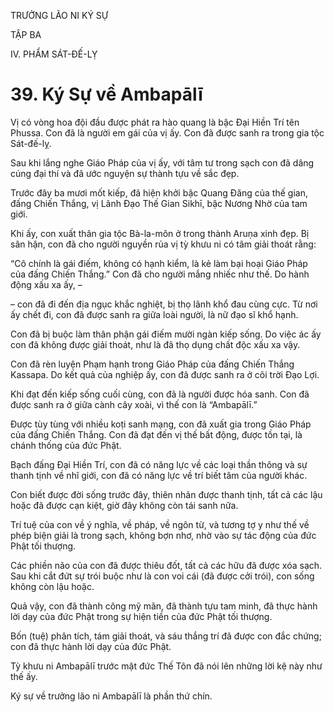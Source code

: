 TRƯỞNG LÃO NI KÝ SỰ

TẬP BA

IV. PHẨM SÁT-ĐẾ-LỴ

# 39. Ký Sự về Ambapālī

Vị có vòng hoa đội đầu được phát ra hào quang là bậc Đại Hiền Trí tên Phussa. Con đã là người em gái của vị ấy. Con đã được sanh ra trong gia tộc Sát-đế-lỵ.

Sau khi lắng nghe Giáo Pháp của vị ấy, với tâm tư trong sạch con đã dâng cúng đại thí và đã ước nguyện sự thành tựu về sắc đẹp.

Trước đây ba mươi mốt kiếp, đã hiện khởi bậc Quang Đăng của thế gian, đấng Chiến Thắng, vị Lãnh Đạo Thế Gian Sikhī, bậc Nương Nhờ của tam giới.

Khi ấy, con xuất thân gia tộc Bà-la-môn ở trong thành Aruṇa xinh đẹp. Bị sân hận, con đã cho người nguyền rủa vị tỳ khưu ni có tâm giải thoát rằng:

“Cô chính là gái điếm, không có hạnh kiểm, là kẻ làm bại hoại Giáo Pháp của đấng Chiến Thắng.” Con đã cho người mắng nhiếc như thế. Do hành động xấu xa ấy, –

– con đã đi đến địa ngục khắc nghiệt, bị thọ lãnh khổ đau cùng cực. Từ nơi ấy chết đi, con đã được sanh ra giữa loài người, là nữ đạo sĩ khổ hạnh.

Con đã bị buộc làm thân phận gái điếm mười ngàn kiếp sống. Do việc ác ấy con đã không được giải thoát, như là đã thọ dụng chất độc xấu xa vậy.

Con đã rèn luyện Phạm hạnh trong Giáo Pháp của đấng Chiến Thắng Kassapa. Do kết quả của nghiệp ấy, con đã được sanh ra ở cõi trời Đạo Lợi.

Khi đạt đến kiếp sống cuối cùng, con đã là người được hóa sanh. Con đã được sanh ra ở giữa cành cây xoài, vì thế con là “Ambapālī.”

Được tùy tùng với nhiều koṭi sanh mạng, con đã xuất gia trong Giáo Pháp của đấng Chiến Thắng. Con đã đạt đến vị thế bất động, được tồn tại, là chánh thống của đức Phật.

Bạch đấng Đại Hiền Trí, con đã có năng lực về các loại thần thông và sự thanh tịnh về nhĩ giới, con đã có năng lực về trí biết tâm của người khác.

Con biết được đời sống trước đây, thiên nhãn được thanh tịnh, tất cả các lậu hoặc đã được cạn kiệt, giờ đây không còn tái sanh nữa.

Trí tuệ của con về ý nghĩa, về pháp, về ngôn từ, và tương tợ y như thế về phép biện giải là trong sạch, không bợn nhơ, nhờ vào sự tác động của đức Phật tối thượng.

Các phiền não của con đã được thiêu đốt, tất cả các hữu đã được xóa sạch. Sau khi cắt đứt sự trói buộc như là con voi cái (đã được cởi trói), con sống không còn lậu hoặc.

Quả vậy, con đã thành công mỹ mãn, đã thành tựu tam minh, đã thực hành lời dạy của đức Phật trong sự hiện tiền của đức Phật tối thượng.

Bốn (tuệ) phân tích, tám giải thoát, và sáu thắng trí đã được con đắc chứng; con đã thực hành lời dạy của đức Phật.

Tỳ khưu ni Ambapālī trước mặt đức Thế Tôn đã nói lên những lời kệ này như thế ấy.

Ký sự về trưởng lão ni Ambapālī là phần thứ chín.
